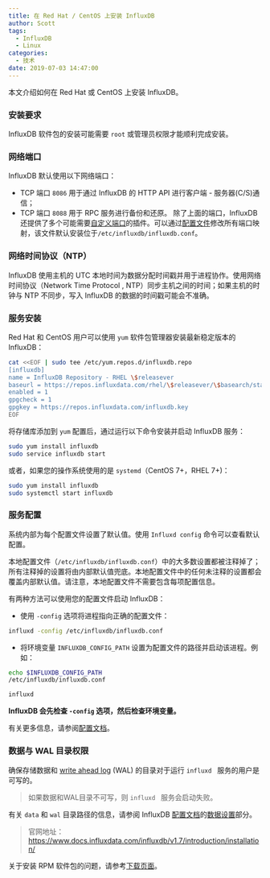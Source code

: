 ```yaml
---
title: 在 Red Hat / CentOS 上安装 InfluxDB
author: Scott
tags:
  - InfluxDB
  - Linux
categories:
  - 技术
date: 2019-07-03 14:47:00
---
```

本文介绍如何在 Red Hat 或 CentOS 上安装 InfluxDB。
<!--more-->

### 安装要求
InfluxDB 软件包的安装可能需要 `root` 或管理员权限才能顺利完成安装。

### 网络端口
InfluxDB 默认使用以下网络端口：

* TCP 端口 `8086` 用于通过 InfluxDB 的 HTTP API 进行客户端 - 服务器(C/S)通信；
* TCP 端口 `8088` 用于 RPC 服务进行备份和还原。
除了上面的端口，InfluxDB 还提供了多个可能需要[自定义端口](https://www.docs.influxdata.com/influxdb/v1.7/administration/ports/)的插件。可以通过[配置文件](https://www.docs.influxdata.com/influxdb/v1.7/administration/config)修改所有端口映射，该文件默认安装位于`/etc/influxdb/influxdb.conf`。

### 网络时间协议（NTP）
InfluxDB 使用主机的 UTC 本地时间为数据分配时间戳并用于进程协作。使用网络时间协议（Network Time Protocol , NTP）同步主机之间的时间；如果主机的时钟与 NTP 不同步，写入 InfluxDB 的数据的时间戳可能会不准确。

### 服务安装
Red Hat 和 CentOS 用户可以使用 `yum` 软件包管理器安装最新稳定版本的 InfluxDB：
```bash
cat <<EOF | sudo tee /etc/yum.repos.d/influxdb.repo
[influxdb]
name = InfluxDB Repository - RHEL \$releasever
baseurl = https://repos.influxdata.com/rhel/\$releasever/\$basearch/stable
enabled = 1
gpgcheck = 1
gpgkey = https://repos.influxdata.com/influxdb.key
EOF
```

将存储库添加到 `yum` 配置后，通过运行以下命令安装并启动 InfluxDB 服务：
```bash
sudo yum install influxdb
sudo service influxdb start
```
或者，如果您的操作系统使用的是 `systemd`（CentOS 7+，RHEL 7+)：
```bash
sudo yum install influxdb
sudo systemctl start influxdb
```
### 服务配置
系统内部为每个配置文件设置了默认值。使用 `Influxd config` 命令可以查看默认配置。

本地配置文件（`/etc/influxdb/influxdb.conf`）中的大多数设置都被注释掉了；所有注释掉的设置将由内部默认值兜底。本地配置文件中的任何未注释的设置都会覆盖内部默认值。请注意，本地配置文件不需要包含每项配置信息。

有两种方法可以使用您的配置文件启动 InfluxDB：
* 使用 `-config` 选项将进程指向正确的配置文件：
``` bash
influxd -config /etc/influxdb/influxdb.conf
```
* 将环境变量 `INFLUXDB_CONFIG_PATH` 设置为配置文件的路径并启动该进程。例如：
```bash
echo $INFLUXDB_CONFIG_PATH
/etc/influxdb/influxdb.conf

influxd
```
**InfluxDB 会先检查 `-config` 选项，然后检查环境变量。**

有关更多信息，请参阅[配置文档](https://www.docs.influxdata.com/influxdb/v1.7/administration/config/)。

### 数据与 WAL 目录权限
确保存储数据和 [write ahead log](https://www.docs.influxdata.com/influxdb/v1.7/concepts/glossary#wal-write-ahead-log) (WAL) 的目录对于运行 `influxd ` 服务的用户是可写的。

> 如果数据和WAL目录不可写，则 `influxd ` 服务会启动失败。

有关 `data` 和 `wal` 目录路径的信息，请参阅 InfluxDB [配置文档](https://www.docs.influxdata.com/influxdb/v1.7/administration/config/)的[数据设置](https://www.docs.influxdata.com/influxdb/v1.7/administration/config/#data-settings)部分。

> 官网地址：https://www.docs.influxdata.com/influxdb/v1.7/introduction/installation/ 

关于安装 RPM 软件包的问题，请参考[下载页面](https://influxdata.com/downloads/)。
